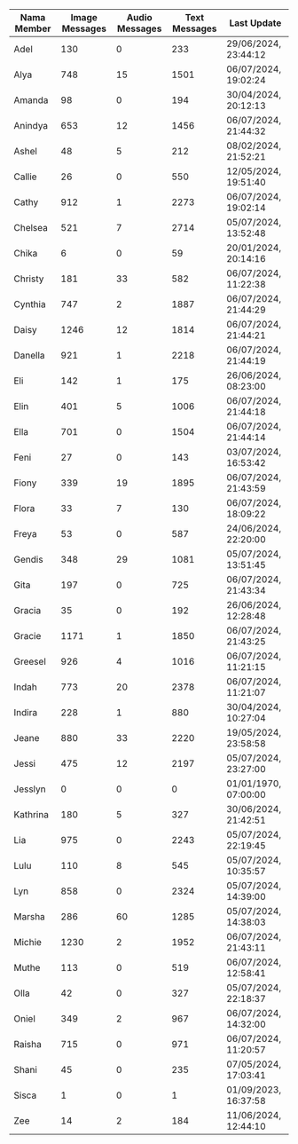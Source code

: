 | Nama Member | Image Messages | Audio Messages | Text Messages | Last Update |
| ------ | -------------- | -------------- | ------------- | ------------ |
| Adel | 130 | 0 | 233 | 29/06/2024, 23:44:12 |
| Alya | 748 | 15 | 1501 | 06/07/2024, 19:02:24 |
| Amanda | 98 | 0 | 194 | 30/04/2024, 20:12:13 |
| Anindya | 653 | 12 | 1456 | 06/07/2024, 21:44:32 |
| Ashel | 48 | 5 | 212 | 08/02/2024, 21:52:21 |
| Callie | 26 | 0 | 550 | 12/05/2024, 19:51:40 |
| Cathy | 912 | 1 | 2273 | 06/07/2024, 19:02:14 |
| Chelsea | 521 | 7 | 2714 | 05/07/2024, 13:52:48 |
| Chika | 6 | 0 | 59 | 20/01/2024, 20:14:16 |
| Christy | 181 | 33 | 582 | 06/07/2024, 11:22:38 |
| Cynthia | 747 | 2 | 1887 | 06/07/2024, 21:44:29 |
| Daisy | 1246 | 12 | 1814 | 06/07/2024, 21:44:21 |
| Danella | 921 | 1 | 2218 | 06/07/2024, 21:44:19 |
| Eli | 142 | 1 | 175 | 26/06/2024, 08:23:00 |
| Elin | 401 | 5 | 1006 | 06/07/2024, 21:44:18 |
| Ella | 701 | 0 | 1504 | 06/07/2024, 21:44:14 |
| Feni | 27 | 0 | 143 | 03/07/2024, 16:53:42 |
| Fiony | 339 | 19 | 1895 | 06/07/2024, 21:43:59 |
| Flora | 33 | 7 | 130 | 06/07/2024, 18:09:22 |
| Freya | 53 | 0 | 587 | 24/06/2024, 22:20:00 |
| Gendis | 348 | 29 | 1081 | 05/07/2024, 13:51:45 |
| Gita | 197 | 0 | 725 | 06/07/2024, 21:43:34 |
| Gracia | 35 | 0 | 192 | 26/06/2024, 12:28:48 |
| Gracie | 1171 | 1 | 1850 | 06/07/2024, 21:43:25 |
| Greesel | 926 | 4 | 1016 | 06/07/2024, 11:21:15 |
| Indah | 773 | 20 | 2378 | 06/07/2024, 11:21:07 |
| Indira | 228 | 1 | 880 | 30/04/2024, 10:27:04 |
| Jeane | 880 | 33 | 2220 | 19/05/2024, 23:58:58 |
| Jessi | 475 | 12 | 2197 | 05/07/2024, 23:27:00 |
| Jesslyn | 0 | 0 | 0 | 01/01/1970, 07:00:00 |
| Kathrina | 180 | 5 | 327 | 30/06/2024, 21:42:51 |
| Lia | 975 | 0 | 2243 | 05/07/2024, 22:19:45 |
| Lulu | 110 | 8 | 545 | 05/07/2024, 10:35:57 |
| Lyn | 858 | 0 | 2324 | 05/07/2024, 14:39:00 |
| Marsha | 286 | 60 | 1285 | 05/07/2024, 14:38:03 |
| Michie | 1230 | 2 | 1952 | 06/07/2024, 21:43:11 |
| Muthe | 113 | 0 | 519 | 06/07/2024, 12:58:41 |
| Olla | 42 | 0 | 327 | 05/07/2024, 22:18:37 |
| Oniel | 349 | 2 | 967 | 06/07/2024, 14:32:00 |
| Raisha | 715 | 0 | 971 | 06/07/2024, 11:20:57 |
| Shani | 45 | 0 | 235 | 07/05/2024, 17:03:41 |
| Sisca | 1 | 0 | 1 | 01/09/2023, 16:37:58 |
| Zee | 14 | 2 | 184 | 11/06/2024, 12:44:10 |
